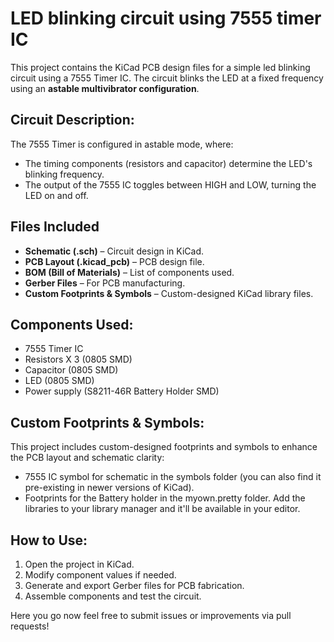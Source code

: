 # LED blinking circuit using 7555 timer IC


This project contains the KiCad PCB design files for a simple led blinking circuit using a 7555 Timer IC. The circuit blinks the LED at a fixed frequency using an **astable multivibrator configuration**.

## Circuit Description:
The 7555 Timer is configured in astable mode, where:
- The timing components (resistors and capacitor) determine the LED's blinking frequency.
- The output of the 7555 IC toggles between HIGH and LOW, turning the LED on and off.

## Files Included
- **Schematic (.sch)** – Circuit design in KiCad.
- **PCB Layout (.kicad_pcb)** – PCB design file.
- **BOM (Bill of Materials)** – List of components used.
- **Gerber Files** – For PCB manufacturing.
- **Custom Footprints & Symbols** – Custom-designed KiCad library files.

## Components Used:
- 7555 Timer IC
- Resistors X 3 (0805 SMD)
- Capacitor (0805 SMD)
- LED (0805 SMD)
- Power supply (S8211-46R Battery Holder SMD)
  
## Custom Footprints & Symbols:
This project includes custom-designed footprints and symbols to enhance the PCB layout and schematic clarity:
- 7555 IC symbol for schematic in the symbols folder (you can also find it pre-existing in newer versions of KiCad).
- Footprints for the Battery holder in the myown.pretty folder.
Add the libraries to your library manager and it'll be available in your editor.

## How to Use:
1. Open the project in KiCad.
2. Modify component values if needed.
3. Generate and export Gerber files for PCB fabrication.
4. Assemble components and test the circuit.




Here you go now feel free to submit issues or improvements via pull requests! 